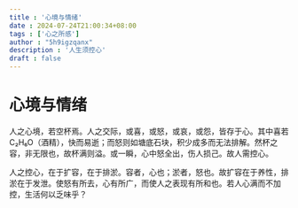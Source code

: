```yaml
---
title : '心境与情绪'
date : 2024-07-24T21:00:34+08:00
tags : ['心之所感']
author : "5h9igzqanx"
description : '人生须控心'
draft : false
---
```


# 心境与情绪

人之心境，若空杯焉。人之交际，或喜，或怒，或哀，或怨，皆存于心。其中喜若C₂H₆O（酒精），快而易逝；而怒则如塘底石块，积少成多而无法排解。然杯之容，非无限也，故杯满则溢。或一瞬，心中怒全出，伤人损己。故人需控心。

人之控心，在于扩容，在于排淤。容者，心也；淤者，怒也。故扩容在于养性，排淤在于发泄。使怒有所去，心有所广，而使人之表现有所和也。若人心满而不加控，生活何以乏味乎？
